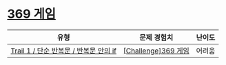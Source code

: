 # [369 게임](https://www.codetree.ai/trails/complete/curated-cards/challenge-369-game)

|유형|문제 경험치|난이도|
|---|---|---|
|[Trail 1 / 단순 반복문 / 반복문 안의 if](https://www.codetree.ai/trail-info/novice-low/)|[[Challenge]369 게임](https://www.codetree.ai/trails/complete/curated-cards/challenge-369-game/)|어려움|

